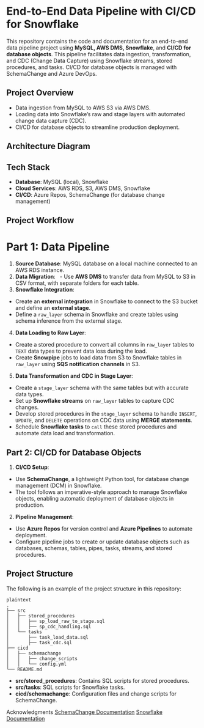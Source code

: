 # End-to-End Data Pipeline with CI/CD for Snowflake
This repository contains the code and documentation for an end-to-end data pipeline project using **MySQL, AWS DMS, Snowflake**, and **CI/CD for database objects**. This pipeline facilitates data ingestion, transformation, and CDC (Change Data Capture) using Snowflake streams, stored procedures, and tasks. CI/CD for database objects is managed with SchemaChange and Azure DevOps.

## Project Overview

- Data ingestion from MySQL to AWS S3 via AWS DMS.
- Loading data into Snowflake’s raw and stage layers with automated change data capture (CDC).
- CI/CD for database objects to streamline production deployment.

## Architecture Diagram


## Tech Stack
- **Database**: MySQL (local), Snowflake
- **Cloud Services**: AWS RDS, S3, AWS DMS, Snowflake
- **CI/CD**: Azure Repos, SchemaChange (for database change management)
 
## Project Workflow
# Part 1: Data Pipeline
1. **Source Database**: MySQL database on a local machine connected to an AWS RDS instance.
2. **Data Migration**:
&nbsp; - Use **AWS DMS** to transfer data from MySQL to S3 in CSV format, with separate folders for each table.
3. **Snowflake Integration**:
- Create an **external integration** in Snowflake to connect to the S3 bucket and define an **external stage**.
- Define a ```raw_layer``` schema in Snowflake and create tables using schema inference from the external stage.
4. **Data Loading to Raw Layer**:
- Create a stored procedure to convert all columns in ```raw_layer``` tables to ```TEXT``` data types to prevent data loss during the load.
- Create **Snowpipe** jobs to load data from S3 to Snowflake tables in ```raw_layer``` using **SQS notification channels** in S3.
5. **Data Transformation and CDC in Stage Layer**:
- Create a ```stage_layer``` schema with the same tables but with accurate data types.
- Set up **Snowflake streams** on ```raw_layer``` tables to capture CDC changes.
- Develop stored procedures in the ```stage_layer``` schema to handle ```INSERT```, ```UPDATE```, and ```DELETE``` operations on CDC data using **MERGE statements**.
- Schedule **Snowflake tasks** to ```call``` these stored procedures and automate data load and transformation.


## Part 2: CI/CD for Database Objects
1. **CI/CD Setup**:
- Use **SchemaChange**, a lightweight Python tool, for database change management (DCM) in Snowflake.
- The tool follows an imperative-style approach to manage Snowflake objects, enabling automatic deployment of database objects in production.
2. **Pipeline Management**:
- Use **Azure Repos** for version control and **Azure Pipelines** to automate deployment.
- Configure pipeline jobs to create or update database objects such as databases, schemas, tables, pipes, tasks, streams, and stored procedures.

## Project Structure
The following is an example of the project structure in this repository:

```
plaintext
.
├── src
│   ├── stored_procedures
│   │   ├── sp_load_raw_to_stage.sql
│   │   ├── sp_cdc_handling.sql
│   └── tasks
│       ├── task_load_data.sql
│       ├── task_cdc.sql
├── cicd
│   ├── schemachange
│   │   ├── change_scripts
│   │   └── config.yml
└── README.md
```
- **src/stored_procedures**: Contains SQL scripts for stored procedures.
- **src/tasks**: SQL scripts for Snowflake tasks.
- **cicd/schemachange**: Configuration files and change scripts for SchemaChange.

Acknowledgments
[SchemaChange Documentation](https://github.com/Snowflake-Labs/schemachange)
[Snowflake Documentation](https://docs.snowflake.com/)
